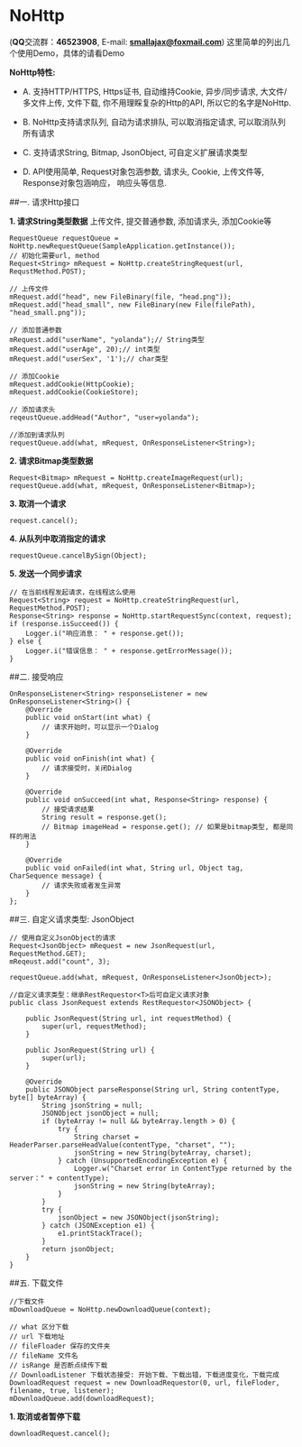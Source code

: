 # NoHttp
(**QQ**交流群：**46523908**, E-mail: **smallajax@foxmail.com**)
这里简单的列出几个使用Demo，具体的请看Demo

**NoHttp特性:**

* A. 支持HTTP/HTTPS, Https证书, 自动维持Cookie, 异步/同步请求, 大文件/多文件上传, 文件下载, 你不用理睬复杂的Http的API, 所以它的名字是NoHttp.

* B. NoHttp支持请求队列, 自动为请求排队, 可以取消指定请求, 可以取消队列所有请求

* C. 支持请求String, Bitmap, JsonObject, 可自定义扩展请求类型

* D. API使用简单, Request对象包涵参数, 请求头, Cookie, 上传文件等, Response对象包涵响应， 响应头等信息.

##一. 请求Http接口

**1. 请求String类型数据**
上传文件, 提交普通参数, 添加请求头, 添加Cookie等
```
RequestQueue requestQueue = NoHttp.newRequestQueue(SampleApplication.getInstance());
// 初始化需要url, method
Request<String> mRequest = NoHttp.createStringRequest(url, RequstMethod.POST);

// 上传文件
mRequest.add("head", new FileBinary(file, "head.png"));
mRequest.add("head_small", new FileBinary(new File(filePath), "head_small.png"));
	
// 添加普通参数
mRequest.add("userName", "yolanda");// String类型
mRequest.add("userAge", 20);// int类型
mRequest.add("userSex", '1');// char类型

// 添加Cookie
mRequest.addCookie(HttpCookie);
mRequest.addCookie(CookieStore);
	
// 添加请求头
reqeustQueue.addHead("Author", "user=yolanda");

//添加到请求队列
requestQueue.add(what, mRequest, OnResponseListener<String>);
```
**2. 请求Bitmap类型数据**
```	
Request<Bitmap> mRequest = NoHttp.createImageRequest(url);
requestQueue.add(what, mRequest, OnResponseListener<Bitmap>);
```
**3. 取消一个请求**
```
request.cancel();	
```
**4. 从队列中取消指定的请求**
```
requestQueue.cancelBySign(Object);
```
**5. 发送一个同步请求**
```
// 在当前线程发起请求，在线程这么使用
Request<String> request = NoHttp.createStringRequest(url, RequestMethod.POST);
Response<String> response = NoHttp.startRequestSync(context, request);
if (response.isSucceed()) {
	Logger.i("响应消息： " + response.get());
} else {
	Logger.i("错误信息： " + response.getErrorMessage());
}
```
##二. 接受响应
```
OnResponseListener<String> responseListener = new OnResponseListener<String>() {
    @Override
	public void onStart(int what) {
	    // 请求开始时，可以显示一个Dialog
	}
	
	@Override
	public void onFinish(int what) {
	    // 请求接受时，关闭Dialog
	}
	
	@Override
	public void onSucceed(int what, Response<String> response) {
	    // 接受请求结果
	    String result = response.get();
	    // Bitmap imageHead = response.get(); // 如果是bitmap类型, 都是同样的用法
	}
		
	@Override
	public void onFailed(int what, String url, Object tag, CharSequence message) {
	    // 请求失败或者发生异常
	}
};
```
##三. 自定义请求类型: JsonObject
```
// 使用自定义JsonObject的请求
Request<JsonObject> mRequest = new JsonRequest(url, RequestMethod.GET);
mReqeust.add("count", 3);
	
requestQueue.add(what, mRequest, OnResponseListener<JsonObject>);
	
//自定义请求类型：继承RestRequestor<T>后可自定义请求对象
public class JsonRequest extends RestRequestor<JSONObject> {

	public JsonRequest(String url, int requestMethod) {
		super(url, requestMethod);
	}

	public JsonRequest(String url) {
		super(url);
	}

	@Override
	public JSONObject parseResponse(String url, String contentType, byte[] byteArray) {
		String jsonString = null;
		JSONObject jsonObject = null;
		if (byteArray != null && byteArray.length > 0) {
			try {
				String charset = HeaderParser.parseHeadValue(contentType, "charset", "");
				jsonString = new String(byteArray, charset);
			} catch (UnsupportedEncodingException e) {
				Logger.w("Charset error in ContentType returned by the server：" + contentType);
				jsonString = new String(byteArray);
			}
		}
		try {
			jsonObject = new JSONObject(jsonString);
		} catch (JSONException e1) {
			e1.printStackTrace();
		}
		return jsonObject;
	}
}
```

##五. 下载文件
```
//下载文件
mDownloadQueue = NoHttp.newDownloadQueue(context);

// what 区分下载
// url 下载地址
// fileFloader 保存的文件夹
// fileName 文件名
// isRange 是否断点续传下载
// DownloadListener 下载状态接受: 开始下载、下载出错，下载进度变化，下载完成
DownloadRequest request = new DownloadRequestor(0, url, fileFloder, filename, true, listener);
mDownloadQueue.add(downloadRequest);
```

**1. 取消或者暂停下载**
```
downloadRequest.cancel();
```
